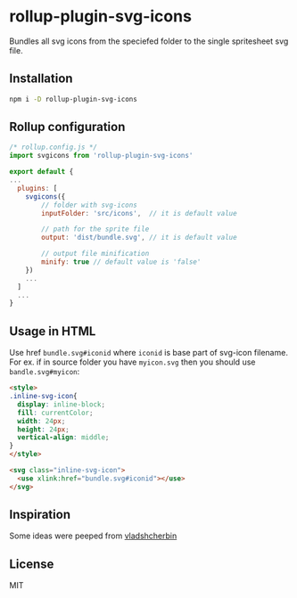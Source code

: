 # rollup-plugin-svg-icons

Bundles all svg icons from the speciefed folder to the single spritesheet svg file.

## Installation

```bash
npm i -D rollup-plugin-svg-icons
```

## Rollup configuration

```javascript
/* rollup.config.js */
import svgicons from 'rollup-plugin-svg-icons'

export default {
...
  plugins: [
    svgicons({
        // folder with svg-icons
        inputFolder: 'src/icons',  // it is default value

        // path for the sprite file
        output: 'dist/bundle.svg', // it is default value

        // output file minification
        minify: true // default value is 'false'
	})
    ...
  ]
  ...
}
```

## Usage in HTML

Use href `bundle.svg#iconid` where `iconid` is base part of svg-icon filename. For ex. if in source folder you have `myicon.svg` then you should use `bandle.svg#myicon`:

```html
<style>
.inline-svg-icon{
  display: inline-block;
  fill: currentColor;
  width: 24px;
  height: 24px;
  vertical-align: middle;
}
</style>

<svg class="inline-svg-icon">
  <use xlink:href="bundle.svg#iconid"></use>
</svg>
```

## Inspiration
Some ideas were peeped from [vladshcherbin](https://github.com/vladshcherbin/rollup-plugin-svg-sprite)

## License
MIT